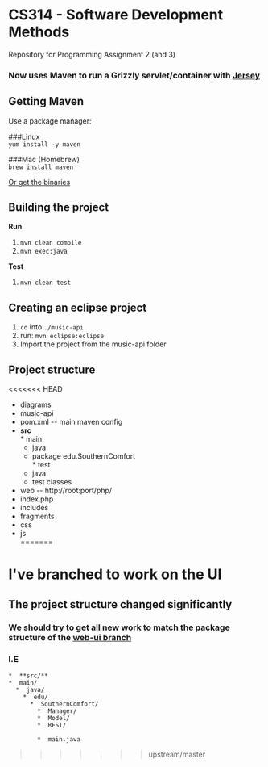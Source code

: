CS314 - Software Development Methods 
===============

Repository for Programming Assignment 2 (and 3)

### Now uses Maven to run a Grizzly servlet/container with [Jersey](https://jersey.java.net/)

Getting Maven
-------------
Use a package manager:  

  ###Linux  
    `yum install -y maven`

  ###Mac (Homebrew)  
    `brew install maven`

[Or get the binaries](http://maven.apache.org/download.cgi)

Building the project
--------------------

**Run** 

  1.  `mvn clean compile`
  2.  `mvn exec:java`

**Test**

  1.  `mvn clean test`

Creating an eclipse project
---------------------------
1.  `cd` into `./music-api`
2.  run: `mvn eclipse:eclipse`
3.  Import the project from the music-api folder


Project structure
-----------------
<<<<<<< HEAD
*  diagrams  
*  music-api  
  *  pom.xml -- main maven config  
  *  **src**  
    *  main  
      *  java  
        *  package edu.SouthernComfort  
    *  test  
      *  java  
        *  test classes
*  web -- http://root:port/php/  
  *  index.php  
  *  includes  
  *  fragments  
  *  css  
  *  js  
=======
# I've branched to work on the UI
## The project structure changed significantly
### We should try to get all new work to match the package structure of the [web-ui branch](https://github.com/d3dc/CS314/tree/web-ui)
### I.E 

    *  **src/**  
    *  main/  
      *  java/  
        *  edu/
          *  SouthernComfort/  
            *  Manager/ 
            *  Model/ 
            *  REST/  

            *  main.java  
>>>>>>> upstream/master
